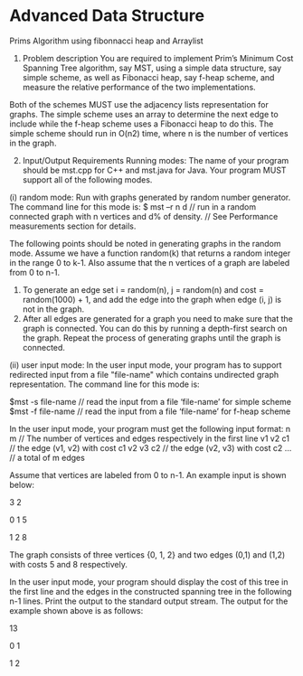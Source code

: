 Advanced Data Structure
=======================

Prims Algorithm using fibonnacci heap and Arraylist 

1. Problem description 
You are required to implement Prim’s Minimum Cost Spanning Tree algorithm, say MST, using a simple 
data structure, say simple scheme, as well as Fibonacci heap, say f-heap scheme, and measure the 
relative performance of the two implementations. 
 
Both of the schemes MUST use the adjacency lists representation for graphs. The simple scheme uses 
an array to determine the next edge to include while the f-heap scheme uses a Fibonacci heap to do 
this. The simple scheme should run in O(n2) time, where n is the number of vertices in the graph. 



2. Input/Output Requirements 
Running modes: 
The name of your program should be mst.cpp for C++ and mst.java for Java. Your program MUST 
support all of the following modes. 
 
(i) random mode: 
Run with graphs generated by random number generator. The command line for this mode is: 
$ mst –r n d 
// run in a random connected graph with n vertices and d% of density. 
// See Performance measurements section for details. 
 
The following points should be noted in generating graphs in the random mode. Assume we have a 
function random(k) that returns a random integer in the range 0 to k-1. Also assume that the n vertices 
of a graph are labeled from 0 to n-1. 
 
1. To generate an edge set i = random(n), j = random(n) and cost = random(1000) + 1, and add the 
edge into the graph when edge (i, j) is not in the graph. 
2. After all edges are generated for a graph you need to make sure that the graph is connected. 
You can do this by running a depth-first search on the graph. Repeat the process of generating 
graphs until the graph is connected. 
 
(ii) user input mode: 
In the user input mode, your program has to support redirected input from a file "file-name" which 
contains undirected graph representation. The command line for this mode is: 

$mst -s file-name // read the input from a file ‘file-name’ for simple scheme
$mst -f file-name // read the input from a file ‘file-name’ for f-heap scheme
 
In the user input mode, your program must get the following input format: 
n m // The number of vertices and edges respectively in the first line 
v1 v2 c1 // the edge (v1, v2) with cost c1 
v2 v3 c2 // the edge (v2, v3) with cost c2 
 … // a total of m edges 
 
Assume that vertices are labeled from 0 to n-1. 
An example input is shown below: 

3 2 

0 1 5

1 2 8 
 
The graph consists of three vertices {0, 1, 2} and two edges (0,1) and (1,2) with costs 5 and 8 
respectively. 
 
In the user input mode, your program should display the cost of this tree in the first line and the edges 
in the constructed spanning tree in the following n-1 lines. Print the output to the standard output 
stream. 
The output for the example shown above is as follows: 

13 

0 1

1 2





